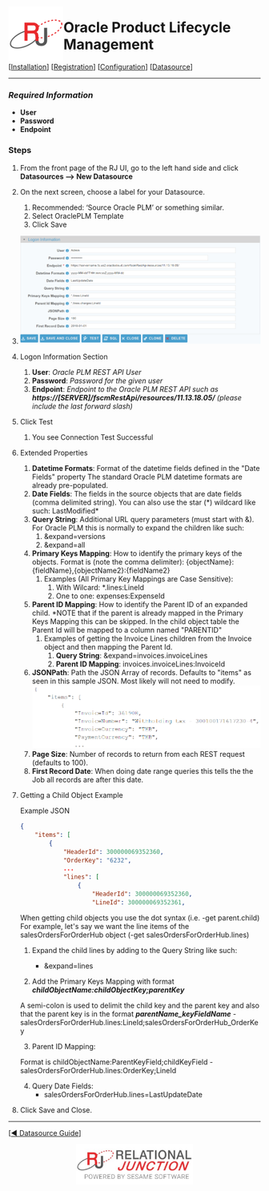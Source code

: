  <a href="http://www.sesamesoftware.com"><img align=left src="../images/RJOrbit110x110.png"></img></a>

# Oracle Product Lifecycle Management

[comment]: # (Leave Nav BAR untouched)

[[Installation](../guides/installguide.md)] [[Registration](../guides/RegistrationGuide.md)] [[Configuration](../guides/configurationGuide.md)] [[Datasource](../guides/DatasourceGuide.md)]

---
[comment]: # (Leave Or Alter Required info as needed)

### *Required Information*

* **User**
* **Password**
* **Endpoint**

### Steps

[comment]: # (step 1 is common to all Datasources)
[comment]: # (Step 2.1and 2.2 should be adjusted for Data Source specific)
[comment]: # (Step 3 should be Image of the datasource you can add the screenshot to the images folder or create a placeholder like {image of datasource screen})
[comment]: # (adjust step 4 and below as needed)

1. From the front page of the RJ UI, go to the left hand side and click **Datasources --> New Datasource**

2. On the next screen, choose a label for your Datasource.
	1. Recommended: ‘Source Oracle PLM’ or something similar.
	2. Select OraclePLM Template
	3. Click Save
   
3. ![OraclePLM Datasource](../images/oraclescm.png)

4. Logon Information Section
	1. **User**: *Oracle PLM REST API User*
	2. **Password**: *Password for the given user*
	3. **Endpoint**: *Endpoint to the Oracle PLM REST API such as **https://[SERVER]/fscmRestApi/resources/11.13.18.05/** (please include the last forward slash)*
   
5. Click Test
	1. You see Connection Test Successful
   
6. Extended Properties
	1. **Datetime Formats**: Format of the datetime fields defined in the "Date Fields" property The standard Oracle PLM datetime formats are already pre-populated.
	2. **Date Fields**: The fields in the source objects that are date fields (comma delimited string). You can also use the star (\*) wildcard like such: LastModified\*
	3. **Query String**: Additional URL query parameters (must start with &). For Oracle PLM this is normally to expand the children like such:
		1. &expand=versions
		2. &expand=all
	4. **Primary Keys Mapping**: How to identify the primary keys of the objects. Format is (note the comma delimiter): {objectName}:{fieldName},{objectName2}:{fieldName2}
		1. Examples (All Primary Key Mappings are Case Sensitive):
			1. With Wilcard: *.lines:LineId
			2. One to one: expenses:ExpenseId
	5. **Parent ID Mapping**: How to identify the Parent ID of an expanded child. \*NOTE that if the parent is already mapped in the Primary Keys Mapping this can be skipped.
		In the child object table the Parent Id will be mapped to a column named "PARENTID"
		1. Examples of getting the Invoice Lines children from the Invoice object and then mapping the Parent Id.
			1. **Query String**: &expand=invoices.invoiceLines
			2. **Parent ID Mapping**: invoices.invoiceLines:InvoiceId
	6. **JSONPath**: Path the JSON Array of records. Defaults to "items" as seen in this sample JSON. Most likely will not need to modify.
		![OraclePLM Sample JSON](../images/oraclescmjson.png)
	7. **Page Size**: Number of records to return from each REST request (defaults to 100).
	8. **First Record Date**: When doing date range queries this tells the the Job all records are after this date.

7. Getting a Child Object Example

	Example JSON
	```JSON
	{
		"items": [
			{
				"HeaderId": 300000069352360,
				"OrderKey": "6232",
				...
				"lines": [
					{
						"HeaderId": 300000069352360,
						"LineId": 300000069352361,
	```

	When getting child objects you use the dot syntax (i.e. -get parent.child)
	For example, let's say we want the line items of the salesOrdersForOrderHub object (-get salesOrdersForOrderHub.lines)
	
	1. Expand the child lines by adding to the Query String like such:
		- &expand=lines

	2. Add the Primary Keys Mapping with format ***childObjectName:childObjectKey;parentKey***
	
	A semi-colon is used to delimit the child key and the parent key and also that the parent key is in the format ***parentName_keyFieldName***
		- salesOrdersForOrderHub.lines:LineId;salesOrdersForOrderHub_OrderKey

	3. Parent ID Mapping:
	
	Format is childObjectName:ParentKeyField;childKeyField
		- salesOrdersForOrderHub.lines:OrderKey;LineId

	4. Query Date Fields:
		- salesOrdersForOrderHub.lines=LastUpdateDate

8. Click Save and Close.

---

[[&#9664; Datasource Guide](../guides/DatasourceGuide.md)]

<p align="center" >  <a href="http://www.sesamesoftware.com"><img align=center src="../images/poweredBy.png" height="80px"></img></a> </p>
